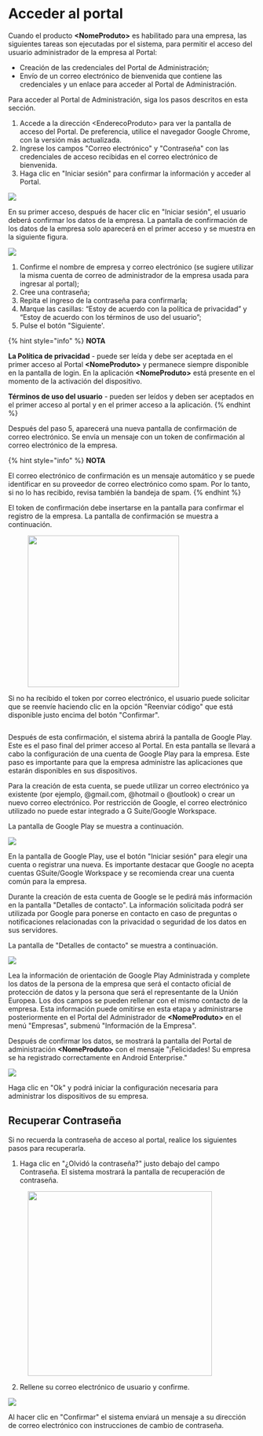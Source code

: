 # Acceder al portal

Cuando el producto **\<NomeProduto>** es habilitado para una empresa, las siguientes tareas son ejecutadas por el sistema, para permitir el acceso del usuario administrador de la empresa al Portal:

* Creación de las credenciales del Portal de Administración;
* Envío de un correo electrónico de bienvenida que contiene las credenciales y un enlace para acceder al Portal de Administración.

Para acceder al Portal de Administración, siga los pasos descritos en esta sección.

1. Accede a la dirección \<EnderecoProduto> para ver la pantalla de acceso del Portal. De preferencia, utilice el navegador Google Chrome, con la versión más actualizada.
2. Ingrese los campos "Correo electrónico" y "Contraseña" con las credenciales de acceso recibidas en el correo electrónico de bienvenida.
3. Haga clic en "Iniciar sesión" para confirmar la información y acceder al Portal.

![](<../.gitbook/assets/0 (19).png>)

En su primer acceso, después de hacer clic en "Iniciar sesión", el usuario deberá confirmar los datos de la empresa. La pantalla de confirmación de los datos de la empresa solo aparecerá en el primer acceso y se muestra en la siguiente figura.

![](<../.gitbook/assets/1 (19).png>)

1. Confirme el nombre de empresa y correo electrónico (se sugiere utilizar la misma cuenta de correo de administrador de la empresa usada para ingresar al portal);&#x20;
2. Cree una contraseña;
3. Repita el ingreso de la contraseña para confirmarla;
4. Marque las casillas: “Estoy de acuerdo con la política de privacidad” y “Estoy de acuerdo con los términos de uso del usuario”;
5. Pulse el botón "Siguiente'.

{% hint style="info" %}
**NOTA**

**La Política de privacidad** - puede ser leída y debe ser aceptada en el primer acceso al  Portal **\<NomeProduto>** y permanece siempre disponible en la pantalla de login. En la aplicación **\<NomeProduto>** está presente en el momento de la activación del dispositivo.

**Términos de uso del usuario** - pueden ser leídos y deben ser aceptados en el primer acceso al portal y en el primer acceso a la aplicación.
{% endhint %}

Después del paso 5, aparecerá una nueva pantalla de confirmación de correo electrónico. Se envía un mensaje con un token de confirmación al correo electrónico de la empresa.

{% hint style="info" %}
**NOTA**

El correo electrónico de confirmación es un mensaje automático y se puede identificar en su proveedor de correo electrónico como spam. Por lo tanto, si no lo has recibido, revisa también la bandeja de spam.
{% endhint %}

El token de confirmación debe insertarse en la pantalla para confirmar el registro de la empresa. La pantalla de confirmación se muestra a continuación.

<figure><img src="../.gitbook/assets/image (29).png" alt="" width="308"><figcaption></figcaption></figure>

Si no ha recibido el token por correo electrónico, el usuario puede solicitar que se reenvíe haciendo clic en la opción "Reenviar código" que está disponible justo encima del botón "Confirmar".

<figure><img src="../.gitbook/assets/image (30).png" alt=""><figcaption></figcaption></figure>

Después de esta confirmación, el sistema abrirá la pantalla de Google Play. Este es el paso final del primer acceso al Portal. En esta pantalla se llevará a cabo la configuración de una cuenta de Google Play para la empresa. Este paso es importante para que la empresa administre las aplicaciones que estarán disponibles en sus dispositivos.&#x20;

Para la creación de esta cuenta, se puede utilizar un correo electrónico ya existente (por ejemplo, @gmail.com, @hotmail o @outlook) o crear un nuevo correo electrónico. Por restricción de Google, el correo electrónico utilizado no puede estar integrado a G Suite/Google Workspace.

La pantalla de Google Play se muestra a continuación.

![](<../.gitbook/assets/4 (14).png>)

En la pantalla de Google Play, use el botón "Iniciar sesión" para elegir una cuenta o registrar una nueva. Es importante destacar que Google no acepta cuentas GSuite/Google Workspace y se recomienda crear una cuenta común para la empresa.

Durante la creación de esta cuenta de Google se le pedirá más información en la pantalla "Detalles de contacto". La información solicitada podrá ser utilizada por Google para ponerse en contacto en caso de preguntas o notificaciones relacionadas con la privacidad o seguridad de los datos en sus servidores.

La pantalla de "Detalles de contacto" se muestra a continuación.

![](<../.gitbook/assets/5 (13).png>)

Lea la información de orientación de Google Play Administrada y complete los datos de la persona de la empresa que será el contacto oficial de protección de datos y la persona que será el representante de la Unión Europea. Los dos campos se pueden rellenar con el mismo contacto de la empresa. Esta información puede omitirse en esta etapa y administrarse posteriormente en el Portal del Administrador de **\<NomeProduto>** en el menú "Empresas", submenú "Información de la Empresa".

Después de confirmar los datos, se mostrará la pantalla del Portal de administración **\<NomeProduto>** con el mensaje "¡Felicidades! Su empresa se ha registrado correctamente en Android Enterprise."

![](<../.gitbook/assets/6 (13).png>)

Haga clic en "Ok" y podrá iniciar la configuración necesaria para administrar los dispositivos de su empresa.

## **Recuperar Contraseña**

Si no recuerda la contraseña de acceso al portal, realice los siguientes pasos para recuperarla.

1. Haga clic en "¿Olvidó la contraseña?" justo debajo del campo Contraseña. El sistema mostrará la pantalla de recuperación de contraseña.

<figure><img src="../.gitbook/assets/7 (12).png" alt="" width="375"><figcaption></figcaption></figure>

2. Rellene su correo electrónico de usuario y confirme.

![](<../.gitbook/assets/8 (12).png>)

Al hacer clic en "Confirmar" el sistema enviará un mensaje a su dirección de correo electrónico con instrucciones de cambio de contraseña.
